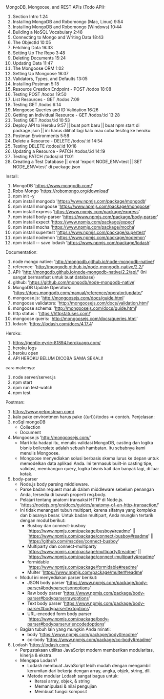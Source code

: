 MongoDB, Mongoose, and REST APIs (Todo API):

1. Section Intro 1:24
2. Installing MongoDB and Robomongo (Mac, Linux) 9:54
3. Installing MongoDB and Robomongo (Windows) 10:44
4. Building a NoSQL Vocabulary 2:48
5. Connecting to Mongo and Writing Data 18:43
6. The ObjectId 10:05
7. Fetching Data 16:33
8. Setting Up The Repo 3:48
9. Deleting Documents 15:24
10. Updating Data 11:47
11. The Mongoose ORM 1:02
12. Setting Up Mongoose 16:07
13. Validators, Types, and Defaults 13:05
14. Installing Postman 5:18
15. Resource Creation Endpoint - POST /todos 18:08
16. Testing POST /todos 19:50
17. List Resources - GET /todos 7:09
18. Testing GET /todos 6:14
19. Mongoose Queries and ID Validation 16:26
20. Getting an Individual Resource - GET /todos/:id 13:28
21. Testing GET /todos/:id 10:53
22. Deploy API to Heroku 9:57 || buat port baru || buat npm start di package.json || ini harus dilihat lagi kalo mau coba tesitng ke heroku
23. Postman Environments 5:58
24. Delete a Resource - DELETE /todos/:id 14:54
25. Testing DELETE /todos/:id 10:18
26. Updating a Resource - PATCH /todos/:id 14:19
27. Testing PATCH /todos/:id 11:01
28. Creating a Test Database || creat 'export NODE_ENV=test || SET NODE_ENV=test' di package.json

Install:
1. MongoDB 'https://www.mongodb.com/'
2. Robo Mongo 'https://robomongo.org/download'
3. npm init -y
4. npm install mongodb 'https://www.npmjs.com/package/mongodb'
5. npm install mongoose 'https://www.npmjs.com/package/mongoose'
6. npm install express 'https://www.npmjs.com/package/express'
7. npm install body-parser 'https://www.npmjs.com/package/body-parser'
8. npm install expect 'https://www.npmjs.com/package/expect'
9. npm install mocha 'https://www.npmjs.com/package/mocha'
10. npm install supertest 'https://www.npmjs.com/package/supertest'
11. npm install nodemon 'https://www.npmjs.com/package/nodemon'
12. npm install -- save lodash 'https://www.npmjs.com/package/lodash'


Documentation: 
1. node mongo native: 'http://mongodb.github.io/node-mongodb-native/'
2. reference: 'http://mongodb.github.io/node-mongodb-native/2.2/'
3. API: 'http://mongodb.github.io/node-mongodb-native/2.2/api/' (Ini sangat bermanfaat untuk buat database)
4. github: 'https://github.com/mongodb/node-mongodb-native'
5. MongoDB Update Operators: 'https://docs.mongodb.com/manual/reference/operator/update/'
6. mongoose.js: 'http://mongoosejs.com/docs/guide.html'
7. mongoose validators: 'http://mongoosejs.com/docs/validation.html'
8. mongoose schema: 'http://mongoosejs.com/docs/guide.html'
9. http status : 'https://httpstatuses.com/'
10. mongoose queris: 'http://mongoosejs.com/docs/queries.html'
11. lodash: 'https://lodash.com/docs/4.17.4'

Heroku:
1. https://gentle-eyrie-81894.herokuapp.com/
2. heroku logs
3. heroku open
4. API HEROKU BELUM DICOBA SAMA SEKALI!

cara makenya:
1. node server/server.js
2. npm start
3. npm run test-watch
4. npm test

Postman: 
1. https://www.getpostman.com/
2. kalo pake environtmen harus pake {{url}}/todos => contoh.
Penjelasan:
1. noSql mongoDB
    - Collection
    - Document
2. Mongoose.js 'http://mongoosejs.com/'
    - Mari kita hadapi itu, menulis validasi MongoDB, casting dan logika bisnis boilerplate adalah sebuah hambatan. Itu sebabnya kami menulis Mongoose.
    - Mongoose menyediakan solusi berbasis skema lurus ke depan untuk memodelkan data aplikasi Anda. Ini termasuk built-in casting tipe, validasi, membangun query, logika bisnis kait dan banyak lagi, di luar kotak.
3. body-parser
    - Node.js body parsing middleware.
    - Parse badan request masuk dalam middleware sebelum penangan Anda, tersedia di bawah properti req.body.
    - Pelajari tentang anatomi transaksi HTTP di Node.js. 'https://nodejs.org/en/docs/guides/anatomy-of-an-http-transaction/'
    - Ini tidak menangani tubuh multipart, karena sifatnya yang kompleks dan biasanya besar. Untuk badan multipart, Anda mungkin tertarik dengan modul berikut:
        - Busboy dan connect-busboy 'https://www.npmjs.com/package/busboy#readme' || 'https://www.npmjs.com/package/connect-busboy#readme' || 'https://github.com/mscdex/connect-busboy'
        - Multiparty dan connect-multiparty 'https://www.npmjs.com/package/multiparty#readme' || 'https://www.npmjs.com/package/connect-multiparty#readme'
        - formidable 'https://www.npmjs.com/package/formidable#readme' 
        - Multer 'https://www.npmjs.com/package/multer#readme'
    - Modul ini menyediakan parser berikut:
        - JSON body parser 'https://www.npmjs.com/package/body-parser#bodyparserjsonoptions'
        - Raw body parser 'https://www.npmjs.com/package/body-parser#bodyparserrawoptions'
        - Text body parser 'https://www.npmjs.com/package/body-parser#bodyparsertextoptions'
        - URL-encoded form body parser 'https://www.npmjs.com/package/body-parser#bodyparserurlencodedoptions'
    - Bagian tubuh lain yang mungkin Anda minati:
        - body 'https://www.npmjs.com/package/body#readme'
        - co-body 'https://www.npmjs.com/package/co-body#readme'
4. Lodash 'https://lodash.com/'
    - Perpustakaan utilitas JavaScript modern memberikan modularitas, kinerja & ekstra.
    - Mengapa Lodash?
        - Lodash membuat JavaScript lebih mudah dengan mengambil kerumitan dari bekerja dengan array, angka, objek, string, dll. 
        - Metode modular Lodash sangat bagus untuk:
            - Iterasi array, objek, & string
            - Memanipulasi & nilai pengujian
            - Membuat fungsi komposit


